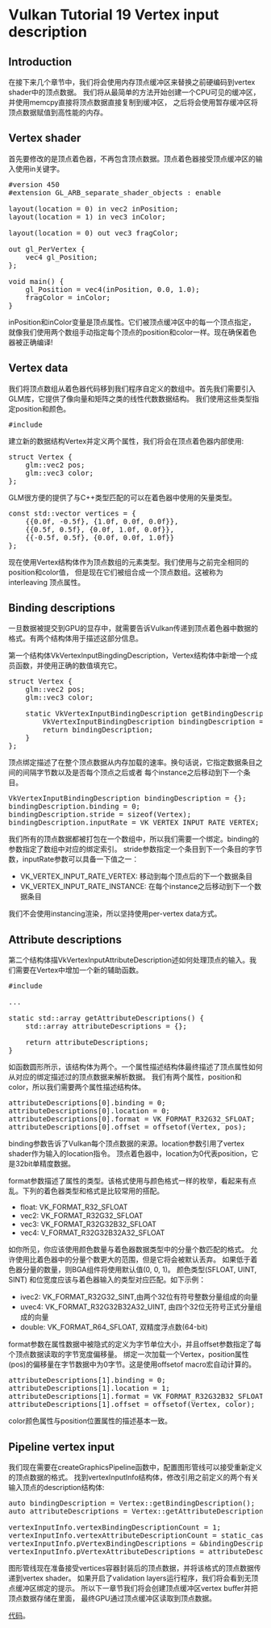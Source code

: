 # Vulkan Tutorial 19 Vertex input description

## Introduction
在接下来几个章节中，我们将会使用内存顶点缓冲区来替换之前硬编码到vertex shader中的顶点数据。
我们将从最简单的方法开始创建一个CPU可见的缓冲区，并使用memcpy直接将顶点数据直接复制到缓冲区，
之后将会使用暂存缓冲区将顶点数据赋值到高性能的内存。

## Vertex shader
首先要修改的是顶点着色器，不再包含顶点数据。顶点着色器接受顶点缓冲区的输入使用in关键字。

<pre>
#version 450
#extension GL_ARB_separate_shader_objects : enable

layout(location = 0) in vec2 inPosition;
layout(location = 1) in vec3 inColor;

layout(location = 0) out vec3 fragColor;

out gl_PerVertex {
    vec4 gl_Position;
};

void main() {
    gl_Position = vec4(inPosition, 0.0, 1.0);
    fragColor = inColor;
}
</pre>

inPosition和inColor变量是顶点属性。它们被顶点缓冲区中的每一个顶点指定，
就像我们使用两个数组手动指定每个顶点的position和color一样。现在确保着色器被正确编译!

## Vertex data
我们将顶点数组从着色器代码移到我们程序自定义的数组中。首先我们需要引入GLM库，它提供了像向量和矩阵之类的线性代数数据结构。
我们使用这些类型指定position和颜色。

<pre>
#include <glm/glm.hpp>
</pre>


建立新的数据结构Vertex并定义两个属性，我们将会在顶点着色器内部使用:

<pre>
struct Vertex {
    glm::vec2 pos;
    glm::vec3 color;
};
</pre>

GLM很方便的提供了与C++类型匹配的可以在着色器中使用的矢量类型。

<pre>
const std::vector<Vertex> vertices = {
    {{0.0f, -0.5f}, {1.0f, 0.0f, 0.0f}},
    {{0.5f, 0.5f}, {0.0f, 1.0f, 0.0f}},
    {{-0.5f, 0.5f}, {0.0f, 0.0f, 1.0f}}
};
</pre>

现在使用Vertex结构体作为顶点数组的元素类型。我们使用与之前完全相同的position和color值，
但是现在它们被组合成一个顶点数组。这被称为 interleaving 顶点属性。

## Binding descriptions
一旦数据被提交到GPU的显存中，就需要告诉Vulkan传递到顶点着色器中数据的格式。有两个结构体用于描述这部分信息。

第一个结构体VkVertexInputBingdingDescription，Vertex结构体中新增一个成员函数，并使用正确的数值填充它。

<pre>
struct Vertex {
    glm::vec2 pos;
    glm::vec3 color;

    static VkVertexInputBindingDescription getBindingDescription() {
        VkVertexInputBindingDescription bindingDescription = {};
        return bindingDescription;
    }
};
</pre>


顶点绑定描述了在整个顶点数据从内存加载的速率。换句话说，它指定数据条目之间的间隔字节数以及是否每个顶点之后或者
每个instance之后移动到下一个条目。

<pre>
VkVertexInputBindingDescription bindingDescription = {};
bindingDescription.binding = 0;
bindingDescription.stride = sizeof(Vertex);
bindingDescription.inputRate = VK_VERTEX_INPUT_RATE_VERTEX;
</pre>


我们所有的顶点数据都被打包在一个数组中，所以我们需要一个绑定。binding的参数指定了数组中对应的绑定索引。
stride参数指定一个条目到下一个条目的字节数，inputRate参数可以具备一下值之一：

* VK_VERTEX_INPUT_RATE_VERTEX: 移动到每个顶点后的下一个数据条目
* VK_VERTEX_INPUT_RATE_INSTANCE: 在每个instance之后移动到下一个数据条目

我们不会使用instancing渲染，所以坚持使用per-vertex data方式。

## Attribute descriptions
第二个结构体描VkVertexInputAttributeDescription述如何处理顶点的输入。我们需要在Vertex中增加一个新的辅助函数。

<pre>
#include <array>

...

static std::array<VkVertexInputAttributeDescription, 2> getAttributeDescriptions() {
    std::array<VkVertexInputAttributeDescription, 2> attributeDescriptions = {};

    return attributeDescriptions;
}
</pre>

如函数圆形所示，该结构体为两个。一个属性描述结构体最终描述了顶点属性如何从对应的绑定描述过的顶点数据来解析数据。
我们有两个属性，position和color，所以我们需要两个属性描述结构体。

<pre>
attributeDescriptions[0].binding = 0;
attributeDescriptions[0].location = 0;
attributeDescriptions[0].format = VK_FORMAT_R32G32_SFLOAT;
attributeDescriptions[0].offset = offsetof(Vertex, pos);
</pre>

binding参数告诉了Vulkan每个顶点数据的来源。location参数引用了vertex shader作为输入的location指令。
顶点着色器中，location为0代表position，它是32bit单精度数据。

format参数描述了属性的类型。该格式使用与颜色格式一样的枚举，看起来有点乱。下列的着色器类型和格式是比较常用的搭配。

* float: VK_FORMAT_R32_SFLOAT
* vec2: VK_FORMAT_R32G32_SFLOAT
* vec3: VK_FORMAT_R32G32B32_SFLOAT
* vec4: V_FORMAT_R32G32B32A32_SFLOAT

如你所见，你应该使用颜色数量与着色器数据类型中的分量个数匹配的格式。
允许使用比着色器中的分量个数更大的范围，但是它将会被默认丢弃。
如果低于着色器分量的数量，则BGA组件将使用默认值(0, 0, 1)。
颜色类型(SFLOAT, UINT, SINT) 和位宽度应该与着色器输入的类型对应匹配。如下示例：

* ivec2: VK_FORMAT_R32G32_SINT,由两个32位有符号整数分量组成的向量
* uvec4: VK_FORMAT_R32G32B32A32_UINT, 由四个32位无符号正式分量组成的向量
* double: VK_FORMAT_R64_SFLOAT, 双精度浮点数(64-bit)

format参数在属性数据中被隐式的定义为字节单位大小，并且offset参数指定了每个顶点数据读取的字节宽度偏移量。
绑定一次加载一个Vertex，position属性(pos)的偏移量在字节数据中为0字节。这是使用offsetof macro宏自动计算的。

<pre>
attributeDescriptions[1].binding = 0;
attributeDescriptions[1].location = 1;
attributeDescriptions[1].format = VK_FORMAT_R32G32B32_SFLOAT;
attributeDescriptions[1].offset = offsetof(Vertex, color);
</pre>

color颜色属性与position位置属性的描述基本一致。

## Pipeline vertex input
我们现在需要在createGraphicsPipeline函数中，配置图形管线可以接受重新定义的顶点数据的格式。
找到vertexInputInfo结构体，修改引用之前定义的两个有关输入顶点的description结构体:

<pre>
auto bindingDescription = Vertex::getBindingDescription();
auto attributeDescriptions = Vertex::getAttributeDescriptions();

vertexInputInfo.vertexBindingDescriptionCount = 1;
vertexInputInfo.vertexAttributeDescriptionCount = static_cast<uint32_t>(attributeDescriptions.size());
vertexInputInfo.pVertexBindingDescriptions = &bindingDescription;
vertexInputInfo.pVertexAttributeDescriptions = attributeDescriptions.data();
</pre>


图形管线现在准备接受vertices容器封装后的顶点数据，并将该格式的顶点数据传递到vertex shader。
如果开启了validation layers运行程序，我们将会看到无顶点缓冲区绑定的提示。
所以下一章节我们将会创建顶点缓冲区vertex buffer并把顶点数据存储在里面，
最终GPU通过顶点缓冲区读取到顶点数据。

[代码](src/19.cpp)。
